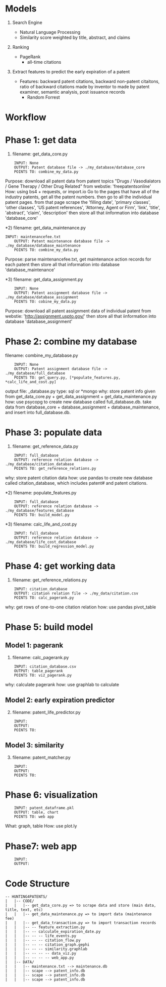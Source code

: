 # Models

1. Search Engine
	- Natural Language Processing
	- Similarity score weighted by title, abstract, and claims

2. Ranking
	- PageRank
		* all-time citations

3. Extract features to predict the early expiration of a patent
	- Features: backward patent citations, backward non-patent citaitons, ratio of backward citations made by inventor to made by patent examiner, semantic analysis, post issuance records
		* Random Forrest


# Workflow

Phase 1: get data
=======================================

1) filename:  get_data_core.py
```
	INPUT: None
	OUTPUT: Patent database file -> ./my_database/database_core
	POINTS TO: combine_my_data.py
```
Purpose: download all patent data from patent topics "Drugs / Vasodialators / Gene Therapy / Other Drug Related" from webstie: 'freepatentsonline'
How: using bs4 + requests, or import.io
Go to the pages that have all of the industry patents, get all the patent numbers.
then go to all the individual patent pages. from that page scrape the 'filling date', 'primary classes', 'other classes', 'US patent references', 'Attorney, Agent or Firm', 'link', 'title', 'abstract', 'claim', 'description'
then store all that iinformation into database 'database_core'

*2) filename:  get_data_maintenance.py
```
INPUT: maintenancefee.txt
	OUTPUT: Patent maintenance database file -> ./my_database/database_maintenance
	POINTS TO: combine_my_data.py
```
Purpose: parse maintenancefee.txt, get maintenance action records for each patent
then store all that information into database 'database_maintenance'

*3) filename:  get_data_assignment.py
```
	INPUT: None
	OUTPUT: Patent assignment database file -> ./my_database/database_assignment
	POINTS TO: cobine_my_data.py
```
Purpose: download all patent assignment data of individual patent from webstie: 'http://assignment.uspto.gov/'
then store all that iinformation into database 'database_assignment'


Phase 2: combine my database
=======================================
filename: combine_my_database.py
```
	INPUT: None
	OUTPUT: Patent assignment database file -> ./my_database/full_database
	POINTS TO: get_query.py, [*populate_features.py, *calc_life_and_cost.py]
```
output file: _database.py
type: sql or *mongo
why:  store patent info given from get_data_core.py + get_data_assignment + get_data_maintenance.py
how: use psycopg to create new database called full_database.db.
	 take data from database_core + database_assignment + database_maintenance, and insert into full_database.db.


Phase 3: populate data
=======================================
1) filename: get_reference_data.py
```
	INPUT: full_database
	OUTPUT: reference relation database -> ./my_database/citation_database
	POINTS TO: get_reference_relations.py
```
why: store patent citation data
how: use pandas to create new database called citation_database, which includes patent# and patent citations.

*2) filename: populate_features.py
```
	INPUT: full_database
	OUTPUT: reference relation database -> ./my_database/features_database
	POINTS TO: build_model.py
```

*3) filename: calc_life_and_cost.py
```
	INPUT: full_database
	OUTPUT: reference relation database -> ./my_database/life_cost_database
	POINTS TO: build_regression_model.py
```


Phase 4: get working data
=======================================
1) filename: get_reference_relations.py
```
	INPUT: citation_database
	OUTPUT: citation relation file -> ./my_data/citation.csv
	POINTS TO: calc_pagerank.py
```
why: get rows of one-to-one citation relation
how: use pandas pivot_table 


Phase 5: build model
=======================================
Model 1: pagerank
---------------------------------------

1) filename: calc_pagerank.py
```
	INPUT: citation_database.csv
	OUTPUT: table_pagerank
	POINTS TO: viz_pagerank.py
```

why: calculate pagerank
how: use graphlab to calculate


Model 2: early expiration predictor
---------------------------------------
2) filename: patent_life_predictor.py
```
	INPUT: 
	OUTPUT: 
	POINTS TO: 
```

Model 3: similarity
---------------------------------------
3) filename: patent_matcher.py
```
	INPUT: 
	OUTPUT: 
	POINTS TO: 
```

Phase 6: visualization
=======================================
```
	INPUT: patent_dataframe.pkl
	OUTPUT: table, chart
	POINTS TO: web app
```

What: graph, table
How: use plot.ly


Phase7: web app
=======================================
```
	INPUT: 
	OUTPUT: 
```

# Code Structure

```
-- HUNTING4PATENTS/
|	|-- CODE/
|	|	|-- get_data_core.py => to scrape data and store (main data, title, text, etc)
|	|	|-- get_data_maintenance.py => to import data (maintenance fee)
|	|	|-- get_data_transaction.py => to import transaction records
|	|	|-- -- feature_extraction.py
|	|	|-- -- calculate_expiration_date.py
|	|	|-- -- -- life_events.py
|	|	|-- -- -- citation_flow.py
|	|	|-- -- -- citation_graph.gephi
|	|	|-- -- -- similarity.graphlab
|	|	|-- -- -- -- data_viz.py
|	|	|-- -- -- -- web_app.py
|	|-- DATA/
|	|	|-- maintenance.txt --> maintenance.db
|	|	|-- scape --> patent_info.db
|	|	|-- scape --> patent_info.db
|	|	|-- scape --> patent_info.db
```









